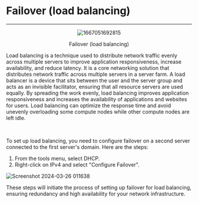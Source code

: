 # Failover (load balancing)

<hr/>

<div align="center">

![1667051692815](https://github.com/Hasul79/Windows_server-Active_Directory/assets/95657084/7afb9372-bbf2-4fdb-b10d-431f29fb028e)

</div>

<div align="center">Failover (load balancing)</div>

<p>Load balancing is a technique used to distribute network traffic evenly across multiple servers to improve application responsiveness, increase availability, and reduce latency. It is a core networking solution that distributes network traffic across multiple servers in a server farm. A load balancer is a device that sits between the user and the server group and acts as an invisible facilitator, ensuring that all resource servers are used equally. By spreading the work evenly, load balancing improves application responsiveness and increases the availability of applications and websites for users. Load balancing can optimize the response time and avoid unevenly overloading some compute nodes while other compute nodes are left idle.</p>
<br/>
<p>To set up load balancing, you need to configure failover on a second server connected to the first server's domain. Here are the steps:</p>
<ol>
<li>From the tools menu, select DHCP.</li>
<li>Right-click on IPv4 and select "Configure Failover".</li>
</ol>

![Screenshot 2024-03-26 011638](https://github.com/Hasul79/Windows_server-Active_Directory/assets/95657084/9c524514-5c7d-4f89-bfc1-aad67983ae9f)



<p>These steps will initiate the process of setting up failover for load balancing, ensuring redundancy and high availability for your network infrastructure.</p>
